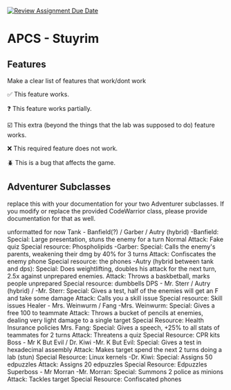 [![Review Assignment Due Date](https://classroom.github.com/assets/deadline-readme-button-22041afd0340ce965d47ae6ef1cefeee28c7c493a6346c4f15d667ab976d596c.svg)](https://classroom.github.com/a/KprAwj1n)
# APCS - Stuyrim

## Features

Make a clear list of features that work/dont work

:white_check_mark: This feature works.

:question: This feature works partially.

:ballot_box_with_check: This extra (beyond the things that the lab was supposed to do) feature works.

:x: This required feature does not work.

:beetle: This is a bug that affects the game.


## Adventurer Subclasses

replace this with your documentation for your two Adventurer subclasses. If you modify or replace the provided CodeWarrior class, please provide documentation for that as well.

unformatted for now
Tank - Banfield(?) / Garber / Autry (hybrid)
-Banfield:
  Special: Large presentation, stuns the enemy for a turn
  Normal Attack: Fake quiz
  Special resource: Phospholipids
-Garber:
  Special: Calls the enemy's parents, weakening their dmg by 40% for 3 turns 
  Attack: Confiscates the enemy phone
  Special resource: the phones
-Autry (hybrid between tank and dps):
  Special: Does weightlifting, doubles his attack for the next turn, 2.5x against unprepared enemies. 
  Attack: Throws a baskbetball, marks people unprepared 
  Special resource: dumbbells 
DPS - Mr. Sterr / Autry (hybrid) /
-Mr. Sterr:
  Special: Gives a test, half of the enemies will get an F and take some damage 
  Attack: Calls you a skill issue
  Special resource: Skill issues
Healer - Mrs. Weinwurm / Fang
-Mrs. Weinwurm:
  Special: Gives a free 100 to teammate
  Attack: Throws a bucket of pencils at enemies, dealing very light damage to a single target
  Special Resource: Health Insurance policies
Mrs. Fang:
  Special: Gives a speech, +25% to all stats of teammates for 2 turns
  Attack: Threatens a quiz 
  Special Resource: CPR kits
Boss - Mr K But Evil / Dr. Kiwi
-Mr. K But Evil:
  Special: Gives a test in hexadecimal assembly
  Attack: Makes target spend the next 2 turns doing a lab (stun)
  Special Resource: Linux kernels
-Dr. Kiwi:
  Special: Assigns 50 edpuzzles
  Attack: Assigns 20 edpuzzles
  Special Resource: Edpuzzles
Superboss - Mr Morran
-Mr. Morran: 
  Special: Summons 2 police as minions
  Attack: Tackles target
  Special Resource: Confiscated phones


